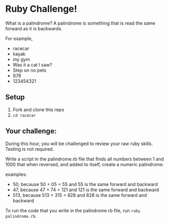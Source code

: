 # Ruby Challenge!

What is a palindrome? A palindrome is something that is read the same forward as it is backwards.

For example,
- racecar
- kayak
- my gym
- Was it a cat I saw?
- Step on no pets
- 878
- 123454321

## Setup

1. Fork and clone this repo
2. `cd racecar`

## Your challenge:

During this hour, you will be challenged to review your raw ruby skills. Testing is not required.

Write a script in the palindrome.rb file that finds all numbers between 1 and 1000 that when reversed, and added to itself, create a numeric palindrome.

 examples:
  - 50, because 50 + 05 = 55 and 55 is the same forward and backward
  - 47, because 47 + 74 = 121 and 121 is the same forward and backward
  - 513, because 513 + 315 = 828 and 828 is the same forward and backward

To run the code that you write in the palindrome.rb file, run `ruby palindrome.rb`.
